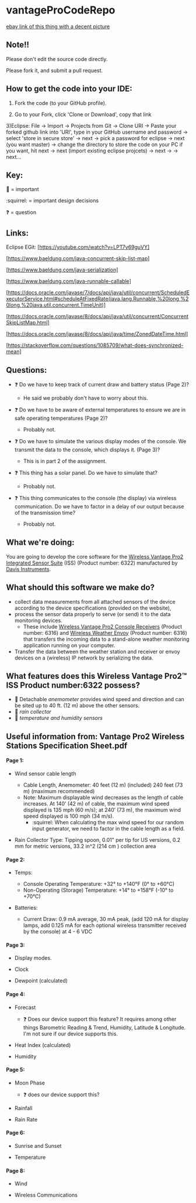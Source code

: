 # vantageProCodeRepo

[ebay link of this thing with a decent picture](https://www.ebay.com/itm/Davis-6322-Vantage-Pro2-Vue-Wireless-Integrated-Sensor-Suite-Radiation-Shield/362028158445)

## Note!!

Please don't edit the source code directly.

Please fork it, and submit a pull request.

## How to get the code into your IDE:

1) Fork the code (to your GitHub profile).

2) Go to your Fork, click 'Clone or Download', copy that link

3)Eclipse: File -> Import -> Projects from Git -> Clone URI -> Paste your forked github link into 'URI', type in your GitHub username and password -> select 'store in secure store' -> next -> pick a password for eclipse -> next (you want master) -> change the directory to store the code on your PC if you want, hit next -> next (import existing eclipse projcets) -> next -> -> next... 

## Key:
 :key: = important

:squirrel: = important design decisions

:question: = question

## Links:

Eclipse EGit: [https://youtube.com/watch?v=LPT7v69guVY]

[https://www.baeldung.com/java-concurrent-skip-list-map]

[https://www.baeldung.com/java-serialization]

[https://www.baeldung.com/java-runnable-callable]

[https://docs.oracle.com/javase/7/docs/api/java/util/concurrent/ScheduledExecutorService.html#scheduleAtFixedRate(java.lang.Runnable,%20long,%20long,%20java.util.concurrent.TimeUnit)]

[https://docs.oracle.com/javase/8/docs/api/java/util/concurrent/ConcurrentSkipListMap.html]

[https://docs.oracle.com/javase/8/docs/api/java/time/ZonedDateTime.html]

[https://stackoverflow.com/questions/1085709/what-does-synchronized-mean]

## Questions:

- :question: Do we have to keep track of current draw and battery status (Page 2)?
  - He said we probably don't have to worry about this.

- :question: Do we have to be aware of external temperatures to ensure we are in safe operating temperatures (Page 2)?
  - Probably not.

- :question: Do we have to simulate the various display modes of the console. We transmit the data to the console, which displays it. (Page 3)?
  - This is in part 2 of the assignment.
 
 - :question: This thing has a solar panel. Do we have to simulate that?
   - Probably not.
 
 - :question: This thing communicates to the console (the display) via wireless communication. Do we have to factor in a delay of our output because of the transmission time?
   - Probably not.

## What we're doing:
You are going to develop the core software for the [Wireless Vantage Pro2 Integrated Sensor Suite](https://www.davisinstruments.com/product/wireless-vantage-pro2-integrated-sensor-suite/) (ISS)
(Product number: 6322) manufactured by [Davis Instruments](https://www.davisinstruments.com/).

## What should this software we make do?

- collect data measurements from all attached sensors of the device according to the device specifications (provided on the website), 
- process the sensor data properly to serve (or send) it to the data monitoring devices. 
  - These include [Wireless Vantage Pro2 Console Receivers](https://www.davisinstruments.com/product/vantage-pro2-consolereceiver/?_ga=2.16052982.1932156901.1585547857-930968521.1585547857) (Product number: 6316) and [Wireless Weather Envoy](https://www.davisinstruments.com/product/wireless-weather-envoy/) (Product number: 6316) that transfers the incoming data to a stand-alone weather monitoring application running on your computer.
- Transfer the data between the weather station and receiver or envoy devices on a (wireless) IP network
by serializing the data.

## What features does this Wireless Vantage Pro2™ ISS Product number:6322 possess?
- :key: Detachable _anemometer_ provides wind speed and direction and can be sited up to 40 ft. (12 m) above the other sensors.
- :key: _rain collector_
- :key: _temperature and humidity sensors_ 

## Useful information from: Vantage Pro2 Wireless Stations Specification Sheet.pdf

#### Page 1:

- Wind sensor cable length
  - Cable Length, Anemometer: 40 feet (12 m) (included) 240 feet (73 m) (maximum recommended)
  - Note: Maximum displayable wind decreases as the length of cable increases. At 140’ (42 m) of cable, the maximum wind speed displayed is 135 mph (60 m/s); at 240’ (73 m), the maximum wind speed displayed is 100 mph (34 m/s).
    -  :squirrel: When calculating the max wind speed for our random input generator, we need to factor in the cable length as a field.
   
- Rain Collector Type: Tipping spoon, 0.01" per tip for US versions, 0.2 mm for metric versions, 33.2 in^2 (214 cm ) collection area

#### Page 2:
- Temps:
  - Console Operating Temperature: +32° to +140°F (0° to +60°C)
  - Non-Operating (Storage) Temperature:  +14° to +158°F (-10° to +70°C)

- Batteries:
  - Current Draw: 0.9 mA average, 30 mA peak, (add 120 mA for display lamps, add 0.125 mA for each optional wireless transmitter received by the console) at 4 - 6 VDC
  
  
#### Page 3:
- Display modes.

- Clock 

- Dewpoint (calculated)

#### Page 4:

- Forecast 
  - :question: Does our device support this feature? It requires among other things Barometric Reading & Trend, Humidity, Latitude & Longitude. I'm not sure if our device supports this.
  
- Heat Index (calculated)

- Humidity

#### Page 5:

- Moon Phase 
  - :question: does our device support this?
  
- Rainfall

- Rain Rate

#### Page 6: 

- Sunrise and Sunset

- Temperature

#### Page 8:

- Wind

- Wireless Communications
